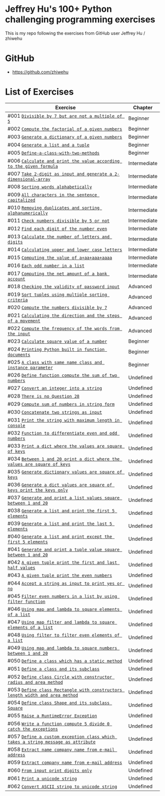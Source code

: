 # Jeffrey Hu's 100+ Python challenging programming exercises

This is my repo following the exercises from GitHub user Jeffrey Hu / zhiwehu

GitHub
========================================================

- https://github.com/zhiwehu

List of Exercises
========================================================

| Exercise | Chapter |
| --- | --- |
| #001 [`Divisible by 7 but are not a multiple of 5`](https://github.com/nihathalici/Jeffrey-Hus-100plus-Python-challenge-programming-exercises/tree/main/Level-01-Beginner/Question-1-divisible-by-7-but-are-not-a-multiple-of-5) | Beginner |
| #002 [`Compute the factorial of a given numbers`](https://github.com/nihathalici/Jeffrey-Hus-100plus-Python-challenge-programming-exercises/tree/main/Level-01-Beginner/Question-2-compute-the-factorial-of-a-given-numbers) | Beginner |
| #003 [`Generate a dictionary of a given numbers`](https://github.com/nihathalici/Jeffrey-Hus-100plus-Python-challenge-programming-exercises/tree/main/Level-01-Beginner/Question-3-generate-a-dictionary-of-a-given-numbers) | Beginner |
| #004 [`Generate a list and a tuple`](https://github.com/nihathalici/Jeffrey-Hus-100plus-Python-challenge-programming-exercises/tree/main/Level-01-Beginner/Question-4-generate-a-list-and-a-tuple) | Beginner |
| #005 [`Define-a-class-with-two-methods`](https://github.com/nihathalici/Jeffrey-Hus-100plus-Python-challenge-programming-exercises/tree/main/Level-01-Beginner/Question-5-Define-a-class-with-two-methods) | Beginner |
| #006 [`Calculate and print the value according to the given formula`](https://github.com/nihathalici/Jeffrey-Hus-100plus-Python-challenge-programming-exercises/tree/main/Level-02-Intermediate/Question-06-Calculate-and-print-the-value-according-to-the-given-formula) | Intermediate |
| #007 [`Take 2-digit as input and generate a 2-dimensional-array`](https://github.com/nihathalici/Jeffrey-Hus-100plus-Python-challenge-programming-exercises/tree/main/Level-02-Intermediate/Question-07-Take-2-digit-as-input-and-generate-a-2-dimensional-array) | Intermediate |
| #008 [`Sorting words alphabetically`](https://github.com/nihathalici/Jeffrey-Hus-100plus-Python-challenge-programming-exercises/tree/main/Level-02-Intermediate/Question-08-sorting-words-alphabetically) | Intermediate |
| #009 [`All characters in the sentence capitalized`](https://github.com/nihathalici/Jeffrey-Hus-100plus-Python-challenge-programming-exercises/tree/main/Level-02-Intermediate/Question-09-All-characters-in-the-sentence-capitalized) | Intermediate |
| #010 [`Removing duplicates and sorting alphanumerically`](https://github.com/nihathalici/Jeffrey-Hus-100plus-Python-challenge-programming-exercises/tree/main/Level-02-Intermediate/Question-10-Removing-duplicates-and-sorting-alphanumerically) | Intermediate |
| #011 [`Check numbers divisible by 5 or not`](https://github.com/nihathalici/Jeffrey-Hus-100plus-Python-challenge-programming-exercises/tree/main/Level-02-Intermediate/Question-11-Check-numbers-divisible-by-5-or-not) | Intermediate |
| #012 [`Find each digit of the number even`](https://github.com/nihathalici/Jeffrey-Hus-100plus-Python-challenge-programming-exercises/tree/main/Level-02-Intermediate/Question-12-Find-each-digit-of-the-number-even) | Intermediate |
| #013 [`Calculate the number of letters and digits`](https://github.com/nihathalici/Jeffrey-Hus-100plus-Python-challenge-programming-exercises/tree/main/Level-02-Intermediate/Question-13-Calculate-the-number-of-letters-and-digits) | Intermediate |
| #014 [`Calculating upper and lower case letters`](https://github.com/nihathalici/Jeffrey-Hus-100plus-Python-challenge-programming-exercises/tree/main/Level-02-Intermediate/Question-14-Calculating-upper-and-lower-case-letters) | Intermediate |
| #015 [`Computing the value of a+aa+aaa+aaaa`](https://github.com/nihathalici/Jeffrey-Hus-100plus-Python-challenge-programming-exercises/tree/main/Level-02-Intermediate/Question-15-Computing-the-value-of-a%2Baa%2Baaa%2Baaaa) | Intermediate |
| #016 [`Each odd number in a list`](https://github.com/nihathalici/Jeffrey-Hus-100plus-Python-challenge-programming-exercises/tree/main/Level-02-Intermediate/Question-16-each-odd-number-in-a-list) | Intermediate |
| #017 [`Computing the net amount of a bank account`](https://github.com/nihathalici/Jeffrey-Hus-100plus-Python-challenge-programming-exercises/tree/main/Level-02-Intermediate/Question-17-Computing-the-net-amount-of-a-bank-account) | Intermediate |
| #018 [`Checking the validity of password input`](https://github.com/nihathalici/Jeffrey-Hus-100plus-Python-challenge-programming-exercises/tree/main/Level-03-Advanced/Question-18-Checking-the-validity-of-password-input) | Advanced |
| #019 [`Sort tuples using multiple sorting criteria`](https://github.com/nihathalici/Jeffrey-Hus-100plus-Python-challenge-programming-exercises/tree/main/Level-03-Advanced/Question-19-Sort-tuples-using-multiple-sorting-criteria) | Advanced |
| #020 [`Compute the numbers divisible by 7`](https://github.com/nihathalici/Jeffrey-Hus-100plus-Python-challenge-programming-exercises/tree/main/Level-03-Advanced/Question-20-Compute-the-numbers-divisible-by-7) | Advanced |
| #021 [`Calculating the direction and the steps of a movement`](https://github.com/nihathalici/Jeffrey-Hus-100plus-Python-challenge-programming-exercises/tree/main/Level-03-Advanced/Question-21-Calculating-the-direction-and-the-steps-of-a-movement) | Advanced |
| #022 [`Compute the frequency of the words from the input`](https://github.com/nihathalici/Jeffrey-Hus-100plus-Python-challenge-programming-exercises/tree/main/Level-03-Advanced/Question-22-Compute-the-frequency-of-the-words-from-the-input) | Advanced |
| #023 [`Calculate square value of a number`](https://github.com/nihathalici/Jeffrey-Hus-100plus-Python-challenge-programming-exercises/tree/main/Level-01-Beginner/Question-23-Calculate-square-value-of-a-number) | Beginner |
| #024 [`Printing Python built in function documents`](https://github.com/nihathalici/Jeffrey-Hus-100plus-Python-challenge-programming-exercises/tree/main/Level-01-Beginner/Question-24-Printing-Python-built-in-function-documents) | Beginner |
| #025 [`A class with same name class and instance parameter`](https://github.com/nihathalici/Jeffrey-Hus-100plus-Python-challenge-programming-exercises/tree/main/Level-01-Beginner/Question-25-A-class-with-same-name-class-and-instance-parameter) | Beginner |
| #026 [`Define function compute the sum of two numbers`](https://github.com/nihathalici/Jeffrey-Hus-100plus-Python-challenge-programming-exercises/tree/main/Undefined-Level/Question-26-Define-function-compute-the-sum-of-two-numbers) | Undefined |
| #027 [`Convert an integer into a string`](https://github.com/nihathalici/Jeffrey-Hus-100plus-Python-challenge-programming-exercises/tree/main/Undefined-Level/Question-27-Convert-an-integer-into-a-string) | Undefined |
| #028 [`There is no Question 28`](https://github.com/nihathalici/Jeffrey-Hus-100plus-Python-challenge-programming-exercises/tree/main/Undefined-Level/Question-28-There-is-no-Question-28) | Undefined |
| #029 [`Compute sum of numbers in string form`](https://github.com/nihathalici/Jeffrey-Hus-100plus-Python-challenge-programming-exercises/tree/main/Undefined-Level/Question-29-Compute-sum-of-numbers-in-string-form) | Undefined |
| #030 [`Concatenate two strings as input`](https://github.com/nihathalici/Jeffrey-Hus-100plus-Python-challenge-programming-exercises/tree/main/Undefined-Level/Question-30-concatenate-two-strings-as-input) | Undefined |
| #031 [`Print the string with maximum length in console`](https://github.com/nihathalici/Jeffrey-Hus-100plus-Python-challenge-programming-exercises/tree/main/Undefined-Level/Question-31-Print-the-string-with-maximum-length-in-console) | Undefined |
| #032 [`Function to differentiate even and odd numbers`](https://github.com/nihathalici/Jeffrey-Hus-100plus-Python-challenge-programming-exercises/tree/main/Undefined-Level/Question-32-Function-to-differentiate-even-and-odd-numbers) | Undefined |
| #033 [`Print a dict where the values are square of keys`](https://github.com/nihathalici/Jeffrey-Hus-100plus-Python-challenge-programming-exercises/tree/main/Undefined-Level/Question-33-Print-a-dict-where-the-values-are-square-of-keys) | Undefined |
| #034 [`Between 1 and 20 print a dict where the values are square of keys`](https://github.com/nihathalici/Jeffrey-Hus-100plus-Python-challenge-programming-exercises/tree/main/Undefined-Level/Question-34-Between-1-and-20-print-a-dict-where-the-values-are-square-of-keys) | Undefined |
| #035 [`Generate dictionary values are square of keys`](https://github.com/nihathalici/Jeffrey-Hus-100plus-Python-challenge-programming-exercises/tree/main/Undefined-Level/Question-35-Generate-dictionary-values-are-square-of-keys) | Undefined |
| #036 [`Generate a dict values are square of keys print the keys only`](https://github.com/nihathalici/Jeffrey-Hus-100plus-Python-challenge-programming-exercises/tree/main/Undefined-Level/Question-36-Generate-a-dict-values-are-square-of-keys-print-the-keys-only) | Undefined |
| #037 [`Generate and print a list values square between 1 and 20`](https://github.com/nihathalici/Jeffrey-Hus-100plus-Python-challenge-programming-exercises/tree/main/Undefined-Level/Question-37-Generate-and-print-a-list-values-square-between-1-and-20) | Undefined |
| #038 [`Generate a list and print the first 5 elements`](https://github.com/nihathalici/Jeffrey-Hus-100plus-Python-challenge-programming-exercises/tree/main/Undefined-Level/Question-38-Generate-a-list-and-print-the-first-5-elements) | Undefined |
| #039 [`Generate a list and print the last 5 elements`](https://github.com/nihathalici/Jeffrey-Hus-100plus-Python-challenge-programming-exercises/tree/main/Undefined-Level/Question-39-Generate-a-list-and-print-the-last-5-elements) | Undefined |
| #040 [`Generate a list and print except the first 5 elements`](https://github.com/nihathalici/Jeffrey-Hus-100plus-Python-challenge-programming-exercises/tree/main/Undefined-Level/Question-40-Generate-a-list-and-print-except-the-first-5-elements) | Undefined |
| #041 [`Generate and print a tuple value square between 1 and 20`](https://github.com/nihathalici/Jeffrey-Hus-100plus-Python-challenge-programming-exercises/tree/main/Undefined-Level/Question-41-Generate-and-print-a-tuple-value-square-between-1-and-20) | Undefined |
| #042 [`A given tuple print the first and last half values`](https://github.com/nihathalici/Jeffrey-Hus-100plus-Python-challenge-programming-exercises/tree/main/Undefined-Level/Question-42-A-given-tuple-print-the-first-and-last-half-values) | Undefined |
| #043 [`A given tuple print the even numbers`](https://github.com/nihathalici/Jeffrey-Hus-100plus-Python-challenge-programming-exercises/tree/main/Undefined-Level/Question-43-A-given-tuple-print-the-even-numbers) | Undefined |
| #044 [`Accept a string as input to print yes or no`](https://github.com/nihathalici/Jeffrey-Hus-100plus-Python-challenge-programming-exercises/tree/main/Undefined-Level/Question-44-Accept-a-string-as-input-to-print-yes-or-no) | Undefined |
| #045 [`Filter even numbers in a list by using filter function`](https://github.com/nihathalici/Jeffrey-Hus-100plus-Python-challenge-programming-exercises/tree/main/Undefined-Level/Question-45-Filter-even-numbers-in-a-list-by-using-filter-function) | Undefined |
| #046 [`Using map and lambda to square elements of a list`](https://github.com/nihathalici/Jeffrey-Hus-100plus-Python-challenge-programming-exercises/tree/main/Undefined-Level/Question-46-Using-map-and-lambda-to-square-elements-of-a-list) | Undefined |
| #047 [`Using map filter and lambda to square elements of a list`](https://github.com/nihathalici/Jeffrey-Hus-100plus-Python-challenge-programming-exercises/tree/main/Undefined-Level/Question-47-Using-map-filter-and-lambda-to-square-elements-of-a-list) | Undefined |
| #048 [`Using filter to filter even elements of a list`](https://github.com/nihathalici/Jeffrey-Hus-100plus-Python-challenge-programming-exercises/tree/main/Undefined-Level/Question-48-Using-filter-to-filter-even-elements-of-a-list) | Undefined |
| #049 [`Using map and lambda to square numbers between 1 and 20`](https://github.com/nihathalici/Jeffrey-Hus-100plus-Python-challenge-programming-exercises/tree/main/Undefined-Level/Question-49-Using-map-and-lambda-to-square-numbers-between-1-and-20) | Undefined |
| #050 [`Define a class which has a static method`](https://github.com/nihathalici/Jeffrey-Hus-100plus-Python-challenge-programming-exercises/tree/main/Undefined-Level/Question-50-Define-a-class-which-has-a-static-method) | Undefined |
| #051 [`Define a class and its subclass`](https://github.com/nihathalici/Jeffrey-Hus-100plus-Python-challenge-programming-exercises/tree/main/Undefined-Level/Question-51-Define-a-class-and-its-subclass) | Undefined |
| #052 [`Define class Circle with constructor radius and area method`](https://github.com/nihathalici/Jeffrey-Hus-100plus-Python-challenge-programming-exercises/tree/main/Undefined-Level/Question-52-Define-class-Circle-with-constructor-radius-and-area-method) | Undefined |
| #053 [`Define class Rectangle with constructors length width and area method`](https://github.com/nihathalici/Jeffrey-Hus-100plus-Python-challenge-programming-exercises/tree/main/Undefined-Level/Question-53-Define-class-Rectangle-with-constructors-length-width-and-area-method) | Undefined |
| #054 [`Define class Shape and its subclass Square`](https://github.com/nihathalici/Jeffrey-Hus-100plus-Python-challenge-programming-exercises/tree/main/Undefined-Level/Question-54-Define-class-Shape-and-its-subclass-Square) | Undefined |
| #055 [`Raise a RuntimeError Exception`](https://github.com/nihathalici/Jeffrey-Hus-100plus-Python-challenge-programming-exercises/tree/main/Undefined-Level/Question-55-Raise-a-RuntimeError-exception) | Undefined |
| #056 [`Write a function compute 5 divide 0 catch the exceptions`](https://github.com/nihathalici/Jeffrey-Hus-100plus-Python-challenge-programming-exercises/tree/main/Undefined-Level/Question-56-Write-a-function-compute-5-divide-0-catch-the-exceptions) | Undefined |
| #057 [`Define a custom exception class which takes a string message as attribute`](https://github.com/nihathalici/Jeffrey-Hus-100plus-Python-challenge-programming-exercises/tree/main/Undefined-Level/Question-57-Define-a-custom-exception-class-which-takes-a-string-message-as-attribute) | Undefined |
| #058 [`Extract name company name from e-mail address`](https://github.com/nihathalici/Jeffrey-Hus-100plus-Python-challenge-programming-exercises/tree/main/Undefined-Level/Question-58-Extract-name-company-name-from-e-mail-address) | Undefined |
| #059 [`Extract company name from e-mail address`](https://github.com/nihathalici/Jeffrey-Hus-100plus-Python-challenge-programming-exercises/tree/main/Undefined-Level/Question-59-Extract-company-name-from-e-mail-address) | Undefined |
| #060 [`From input print digits only`](https://github.com/nihathalici/Jeffrey-Hus-100plus-Python-challenge-programming-exercises/tree/main/Undefined-Level/Question-60-From-input-print-digits-only) | Undefined |
| #061 [`Print a unicode string`](https://github.com/nihathalici/Jeffrey-Hus-100plus-Python-challenge-programming-exercises/tree/main/Undefined-Level/Question-61-Print-a-unicode-string) | Undefined |
| #062 [`Convert ASCII string to unicode string`](https://github.com/nihathalici/Jeffrey-Hus-100plus-Python-challenge-programming-exercises/tree/main/Undefined-Level/Question-62-Convert-ASCII-string-to-unicode-string) | Undefined |















